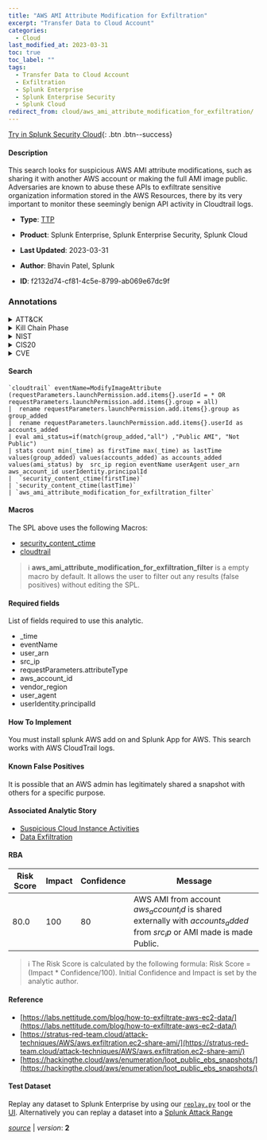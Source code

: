 ```yaml
---
title: "AWS AMI Attribute Modification for Exfiltration"
excerpt: "Transfer Data to Cloud Account"
categories:
  - Cloud
last_modified_at: 2023-03-31
toc: true
toc_label: ""
tags:
  - Transfer Data to Cloud Account
  - Exfiltration
  - Splunk Enterprise
  - Splunk Enterprise Security
  - Splunk Cloud
redirect_from: cloud/aws_ami_attribute_modification_for_exfiltration/
---
```




[Try in Splunk Security Cloud](https://www.splunk.com/en_us/cyber-security.html){: .btn .btn--success}

#### Description

This search looks for suspicious AWS AMI attribute modifications, such as sharing it with another AWS account or making the full AMI image public. Adversaries are known to abuse these APIs to exfiltrate sensitive organization information stored in the AWS Resources, there by its very important to monitor these seemingly benign API activity in Cloudtrail logs.

- **Type**: [TTP](https://github.com/splunk/security_content/wiki/Detection-Analytic-Types)
- **Product**: Splunk Enterprise, Splunk Enterprise Security, Splunk Cloud

- **Last Updated**: 2023-03-31
- **Author**: Bhavin Patel, Splunk
- **ID**: f2132d74-cf81-4c5e-8799-ab069e67dc9f

### Annotations
<details>
  <summary>ATT&CK</summary>

<div markdown="1">

#### [ATT&CK](https://attack.mitre.org/)

| ID          | Technique   | Tactic         |
| ----------- | ----------- |--------------- |
| [T1537](https://attack.mitre.org/techniques/T1537/) | Transfer Data to Cloud Account | Exfiltration |

</div>
</details>


<details>
  <summary>Kill Chain Phase</summary>

<div markdown="1">

* Actions On Objectives


</div>
</details>


<details>
  <summary>NIST</summary>

<div markdown="1">

* DE.CM



</div>
</details>

<details>
  <summary>CIS20</summary>

<div markdown="1">

* CIS 10



</div>
</details>

<details>
  <summary>CVE</summary>

<div markdown="1">


</div>
</details>


#### Search

```
`cloudtrail` eventName=ModifyImageAttribute (requestParameters.launchPermission.add.items{}.userId = * OR requestParameters.launchPermission.add.items{}.group = all) 
|  rename requestParameters.launchPermission.add.items{}.group as group_added 
|  rename requestParameters.launchPermission.add.items{}.userId as accounts_added 
| eval ami_status=if(match(group_added,"all") ,"Public AMI", "Not Public")  
| stats count min(_time) as firstTime max(_time) as lastTime  values(group_added) values(accounts_added) as accounts_added values(ami_status) by  src_ip region eventName userAgent user_arn aws_account_id userIdentity.principalId 
|  `security_content_ctime(firstTime)`
| `security_content_ctime(lastTime)` 
| `aws_ami_attribute_modification_for_exfiltration_filter`
```

#### Macros
The SPL above uses the following Macros:
* [security_content_ctime](https://github.com/splunk/security_content/blob/develop/macros/security_content_ctime.yml)
* [cloudtrail](https://github.com/splunk/security_content/blob/develop/macros/cloudtrail.yml)

> :information_source:
> **aws_ami_attribute_modification_for_exfiltration_filter** is a empty macro by default. It allows the user to filter out any results (false positives) without editing the SPL.



#### Required fields
List of fields required to use this analytic.
* _time
* eventName
* user_arn
* src_ip
* requestParameters.attributeType
* aws_account_id
* vendor_region
* user_agent
* userIdentity.principalId



#### How To Implement
You must install splunk AWS add on and Splunk App for AWS. This search works with AWS CloudTrail logs.
#### Known False Positives
It is possible that an AWS admin has legitimately shared a snapshot with others for  a specific purpose.

#### Associated Analytic Story
* [Suspicious Cloud Instance Activities](/stories/suspicious_cloud_instance_activities)
* [Data Exfiltration](/stories/data_exfiltration)




#### RBA

| Risk Score  | Impact      | Confidence   | Message      |
| ----------- | ----------- |--------------|--------------|
| 80.0 | 100 | 80 | AWS AMI from account $aws_account_id$ is shared externally with $accounts_added$ from $src_ip$ or AMI made is made Public. |


> :information_source:
> The Risk Score is calculated by the following formula: Risk Score = (Impact * Confidence/100). Initial Confidence and Impact is set by the analytic author.


#### Reference

* [https://labs.nettitude.com/blog/how-to-exfiltrate-aws-ec2-data/](https://labs.nettitude.com/blog/how-to-exfiltrate-aws-ec2-data/)
* [https://stratus-red-team.cloud/attack-techniques/AWS/aws.exfiltration.ec2-share-ami/](https://stratus-red-team.cloud/attack-techniques/AWS/aws.exfiltration.ec2-share-ami/)
* [https://hackingthe.cloud/aws/enumeration/loot_public_ebs_snapshots/](https://hackingthe.cloud/aws/enumeration/loot_public_ebs_snapshots/)



#### Test Dataset
Replay any dataset to Splunk Enterprise by using our [`replay.py`](https://github.com/splunk/attack_data#using-replaypy) tool or the [UI](https://github.com/splunk/attack_data#using-ui).
Alternatively you can replay a dataset into a [Splunk Attack Range](https://github.com/splunk/attack_range#replay-dumps-into-attack-range-splunk-server)




[*source*](https://github.com/splunk/security_content/tree/develop/detections/cloud/aws_ami_attribute_modification_for_exfiltration.yml) \| *version*: **2**